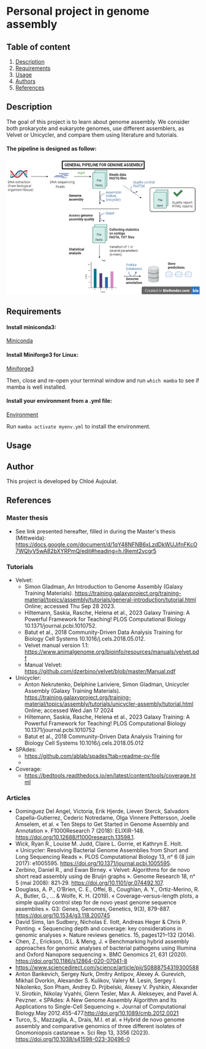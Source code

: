 # Personal project in genome assembly

## Table of content
1. [Description](#descrp)
2. [Requirements](#req)
3. [Usage](#usage)
4. [Authors](#authors)
5. [References](#references)

<a name="descrp"></a>

## Description
The goal of this project is to learn about genome assembly. We consider both prokaryote and eukaryote genomes, use different assemblers, as Velvet or Unicycler, and compare them using literature and tutorials.

#### The pipeline is designed as follow:

![alt text](2023-10-03-ca-pipeline-genome-assembly.png)

<a name="req"></a> 

## Requirements

#### Install miniconda3: 

[Miniconda](https://docs.conda.io/en/latest/miniconda.html#linux-installers)

#### Install Miniforge3 for Linux:

[Miniforge3](https://github.com/conda-forge/miniforge?tab=readme-ov-file)

Then, close and re-open your terminal window and run ```which mamba``` to see if mamba is well installed.

#### Install your environment from a .yml file:

[Environment](https://conda.io/projects/conda/en/latest/user-guide/tasks/manage-environments.html#activating-an-environment)

Run ```mamba activate myenv.yml``` to install the environment.

<a name="usage"></a> 

## Usage

<a name="authors"></a> 

## Author
This project is developed by Chloé Aujoulat.

<a name="references"></a> 

## References

### Master thesis

- See link presented hereafter, filled in during the Master's thesis (Mittweida): https://docs.google.com/document/d/1qY48NFNB6xLzdDkWUJjfnFKcO7WQIyV5wA82bXYRPmQ/edit#heading=h.i9iemt2vcgr5 

### Tutorials
- Velvet:
    - Simon Gladman, An Introduction to Genome Assembly (Galaxy Training Materials). https://training.galaxyproject.org/training-material/topics/assembly/tutorials/general-introduction/tutorial.html Online; accessed Thu Sep 28 2023.
    - Hiltemann, Saskia, Rasche, Helena et al., 2023 Galaxy Training: A Powerful Framework for Teaching! PLOS Computational Biology 10.1371/journal.pcbi.1010752. 
    - Batut et al., 2018 Community-Driven Data Analysis Training for Biology Cell Systems 10.1016/j.cels.2018.05.012.
    - Velvet manual version 1.1: https://www.animalgenome.org/bioinfo/resources/manuals/velvet.pdf
    - Manual Velvet: https://github.com/dzerbino/velvet/blob/master/Manual.pdf
- Unicycler: 
    - Anton Nekrutenko, Delphine Lariviere, Simon Gladman, Unicycler Assembly (Galaxy Training Materials). https://training.galaxyproject.org/training-material/topics/assembly/tutorials/unicycler-assembly/tutorial.html Online; accessed Wed Jan 17 2024
    - Hiltemann, Saskia, Rasche, Helena et al., 2023 Galaxy Training: A Powerful Framework for Teaching! PLOS Computational Biology 10.1371/journal.pcbi.1010752
    - Batut et al., 2018 Community-Driven Data Analysis Training for Biology Cell Systems 10.1016/j.cels.2018.05.012
- SPAdes:
    - https://github.com/ablab/spades?tab=readme-ov-file 
    - 
- Coverage: 
    - https://bedtools.readthedocs.io/en/latest/content/tools/coverage.html 


### Articles
- Dominguez Del Angel, Victoria, Erik Hjerde, Lieven Sterck, Salvadors Capella-Gutierrez, Cederic Notredame, Olga Vinnere Pettersson, Joelle Amselem, et al. « Ten Steps to Get Started in Genome Assembly and Annotation ». F1000Research 7 (2018): ELIXIR-148. https://doi.org/10.12688/f1000research.13598.1.
- Wick, Ryan R., Louise M. Judd, Claire L. Gorrie, et Kathryn E. Holt. « Unicycler: Resolving Bacterial Genome Assemblies from Short and Long Sequencing Reads ». PLOS Computational Biology 13, nᵒ 6 (8 juin 2017): e1005595. https://doi.org/10.1371/journal.pcbi.1005595.
- Zerbino, Daniel R., and Ewan Birney. « Velvet: Algorithms for de novo short read assembly using de Bruijn graphs ». Genome Research 18, nᵒ 5 (mai 2008): 821‑29. https://doi.org/10.1101/gr.074492.107.
- Douglass, A. P., O’Brien, C. E., Offei, B., Coughlan, A. Y., Ortiz-Merino, R. A., Butler, G., ... & Wolfe, K. H. (2019). « Coverage-versus-length plots, a simple quality control step for de novo yeast genome sequence assemblies ». G3: Genes, Genomes, Genetics, 9(3), 879-887. https://doi.org/10.1534/g3.118.200745 
- David Sims, Ian Sudbery, Nicholas E. Ilott, Andreas Heger & Chris P. Ponting. « Sequencing depth and coverage: key considerations in genomic analyses ». Nature reviews genetics. 15, pages121–132 (2014).
- Chen, Z., Erickson, D.L. & Meng, J. « Benchmarking hybrid assembly approaches for genomic analyses of bacterial pathogens using Illumina and Oxford Nanopore sequencing ». BMC Genomics 21, 631 (2020). https://doi.org/10.1186/s12864-020-07041-8 
- https://www.sciencedirect.com/science/article/pii/S0888754319300588 
- Anton Bankevich, Sergey Nurk, Dmitry Antipov, Alexey A. Gurevich, Mikhail Dvorkin, Alexander S. Kulikov, Valery M. Lesin, Sergey I. Nikolenko, Son Pham, Andrey D. Prjibelski, Alexey V. Pyshkin, Alexander V. Sirotkin, Nikolay Vyahhi, Glenn Tesler, Max A. Alekseyev, and Pavel A. Pevzner. « SPAdes: A New Genome Assembly Algorithm and Its Applications to Single-Cell Sequencing ».
Journal of Computational Biology.May 2012.455-477.http://doi.org/10.1089/cmb.2012.0021
- Turco, S., Mazzaglia, A., Drais, M.I. et al. « Hybrid de novo genome assembly and comparative genomics of three different isolates of Gnomoniopsis castaneae ». Sci Rep 13, 3356 (2023). https://doi.org/10.1038/s41598-023-30496-0

